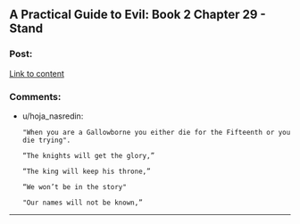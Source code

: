 ## A Practical Guide to Evil: Book 2 Chapter 29 - Stand

### Post:

[Link to content](https://practicalguidetoevil.wordpress.com/2016/07/06/chapter-29-stand/)

### Comments:

- u/hoja_nasredin:
  ```
  "When you are a Gallowborne you either die for the Fifteenth or you die trying".

  “The knights will get the glory,”

  “The king will keep his throne,”

  “We won’t be in the story"

  "Our names will not be known,”
  ```

---

